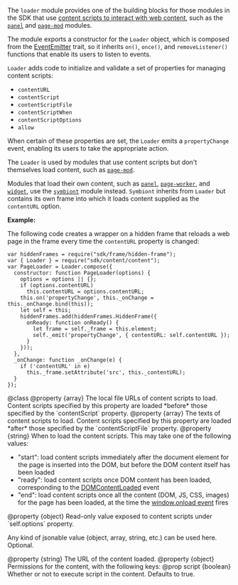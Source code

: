 <!-- This Source Code Form is subject to the terms of the Mozilla Public
   - License, v. 2.0. If a copy of the MPL was not distributed with this
   - file, You can obtain one at http://mozilla.org/MPL/2.0/. -->

<!-- contributed by Irakli Gozalishvili [gozala@mozilla.com] -->

The `loader` module provides one of the building blocks for those modules
in the SDK that use
[content scripts to interact with web content](dev-guide/guides/content-scripts/index.html),
such as the [`panel`](modules/sdk/panel.html) and [`page-mod`](modules/sdk/page-mod.html)
modules.

The module exports a constructor for the `Loader` object, which is composed
from the [EventEmitter](modules/sdk/deprecated/events.html) trait, so it
inherits `on()`, `once()`, and `removeListener()` functions that
enable its users to listen to events.

`Loader` adds code to initialize and validate a set of properties for
managing content scripts:

* `contentURL`
* `contentScript`
* `contentScriptFile`
* `contentScriptWhen`
* `contentScriptOptions`
* `allow`

When certain of these properties are set, the `Loader` emits a
`propertyChange` event, enabling its users to take the appropriate action.

The `Loader` is used by modules that use content scripts but don't
themselves load content, such as [`page-mod`](modules/sdk/page-mod.html).

Modules that load their own content, such as
[`panel`](modules/sdk/panel.html), [`page-worker`](modules/sdk/page-worker.html), and
[`widget`](modules/sdk/widget.html), use the
[`symbiont`](modules/sdk/content/symbiont.html) module instead.
`Symbiont` inherits from `Loader` but contains its own frame into which
it loads content supplied as the `contentURL` option.

**Example:**

The following code creates a wrapper on a hidden frame that reloads a web page
in the frame every time the `contentURL` property is changed:

    var hiddenFrames = require("sdk/frame/hidden-frame");
    var { Loader } = require("sdk/content/content");
    var PageLoader = Loader.compose({
      constructor: function PageLoader(options) {
        options = options || {};
        if (options.contentURL)
          this.contentURL = options.contentURL;
        this.on('propertyChange', this._onChange = this._onChange.bind(this));
        let self = this;
        hiddenFrames.add(hiddenFrames.HiddenFrame({
          onReady: function onReady() {
            let frame = self._frame = this.element;
            self._emit('propertyChange', { contentURL: self.contentURL });
          }
        }));
      },
      _onChange: function _onChange(e) {
        if ('contentURL' in e)
          this._frame.setAttribute('src', this._contentURL);
      }
    });

<api name="Loader">
@class
<api name="contentScriptFile">
@property {array}
The local file URLs of content scripts to load.  Content scripts specified by
this property are loaded *before* those specified by the `contentScript`
property.
</api>

<api name="contentScript">
@property {array}
The texts of content scripts to load.  Content scripts specified by this
property are loaded *after* those specified by the `contentScriptFile` property.
</api>

<api name="contentScriptWhen">
@property {string}
When to load the content scripts. This may take one of the following
values:

* "start": load content scripts immediately after the document
element for the page is inserted into the DOM, but before the DOM content
itself has been loaded
* "ready": load content scripts once DOM content has been loaded,
corresponding to the
[DOMContentLoaded](https://developer.mozilla.org/en/Gecko-Specific_DOM_Events)
event
* "end": load content scripts once all the content (DOM, JS, CSS,
images) for the page has been loaded, at the time the
[window.onload event](https://developer.mozilla.org/en/DOM/window.onload)
fires

</api>

<api name="contentScriptOptions">
@property {object}
Read-only value exposed to content scripts under `self.options` property.

Any kind of jsonable value (object, array, string, etc.) can be used here.
Optional.
</api>

<api name="contentURL">
@property {string}
The URL of the content loaded.
</api>

<api name="allow">
@property {object}
Permissions for the content, with the following keys:
@prop script {boolean}
  Whether or not to execute script in the content.  Defaults to true.
</api>
</api>

